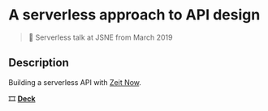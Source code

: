 # A serverless approach to API design

> 📣 Serverless talk at JSNE from March 2019

## Description

Building a serverless API with [Zeit Now](https://zeit.co/now).

🎞 [**Deck**](https://jsne-talk-serverless.now.sh)
